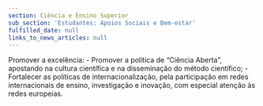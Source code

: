 ```yaml
---
section: Ciência e Ensino Superior
sub_section: 'Estudantes: Apoios Sociais e Bem-estar'
fulfilled_date: null
links_to_news_articles: null
---
```


Promover a excelência: - Promover a política de “Ciência Aberta”, apostando na cultura científica e na disseminação do método científico; - Fortalecer as políticas de internacionalização, pela participação em redes internacionais de ensino, investigação e inovação, com especial atenção às redes europeias.